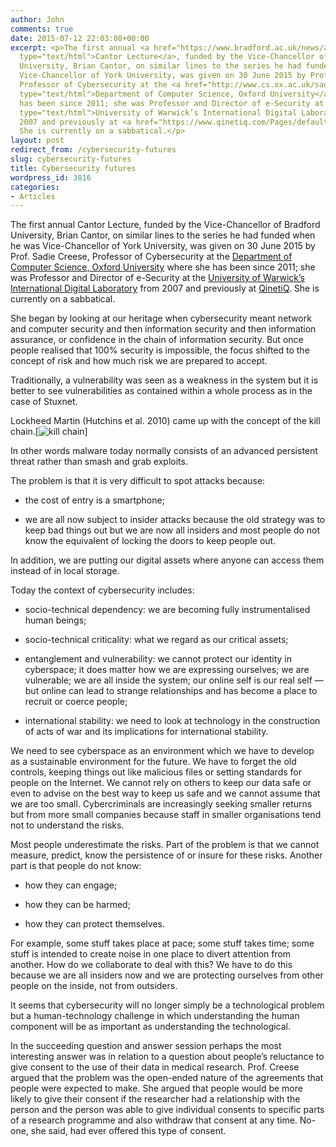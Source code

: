 ```yaml
---
author: John
comments: true
date: 2015-07-12 22:03:08+00:00
excerpt: <p>The first annual <a href="https://www.bradford.ac.uk/news/archive/2015/cybersecurity-futures-the-ultimate-human-technology-challenge.php"
  type="text/html">Cantor Lecture</a>, funded by the Vice-Chancellor of Bradford
  University, Brian Cantor, on similar lines to the series he had funded when he was
  Vice-Chancellor of York University, was given on 30 June 2015 by Prof. Sadie Creese,
  Professor of Cybersecurity at the <a href="http://www.cs.ox.ac.uk/sadie.creese/"
  type="text/html">Department of Computer Science, Oxford University</a> where she
  has been since 2011; she was Professor and Director of e-Security at the <a href="http://www2.warwick.ac.uk/fac/sci/wmg/about/facilities/idl/"
  type="text/html">University of Warwick’s International Digital Laboratory</a> from
  2007 and previously at <a href="https://www.qinetiq.com/Pages/default.aspx" type="text/html">QinetiQ</a>.
  She is currently on a sabbatical.</p>
layout: post
redirect_from: /cybersecurity-futures
slug: cybersecurity-futures
title: Cybersecurity futures
wordpress_id: 3816
categories:
- Articles
---
```


The first annual Cantor Lecture, funded by the Vice-Chancellor of Bradford University, Brian Cantor, on similar lines to the series he had funded when he was Vice-Chancellor of York University, was given on 30 June 2015 by Prof. Sadie Creese, Professor of Cybersecurity at the [Department of Computer Science, Oxford University](http://www.cs.ox.ac.uk/sadie.creese/) where she has been since 2011; she was Professor and Director of e-Security at the [University of Warwick’s International Digital Laboratory](http://www2.warwick.ac.uk/fac/sci/wmg/about/facilities/idl/) from 2007 and previously at [QinetiQ](https://www.qinetiq.com/Pages/default.aspx). She is currently on a sabbatical.




She began by looking at our heritage when cybersecurity meant network and computer security and then information security and then information assurance, or confidence in the chain of information security. But once people realised that 100% security is impossible, the focus shifted to the concept of risk and how much risk we are prepared to accept.




Traditionally, a vulnerability was seen as a weakness in the system but it is better to see vulnerabilities as contained within a whole process as in the case of Stuxnet.




Lockheed Martin (Hutchins et al. 2010) came up with the concept of the kill chain.[![kill chain](http://www.bradlug.co.uk/blog/2015/07/12/images/LM_kill_chain.jpg)]




In other words malware today normally consists of an advanced persistent threat rather than smash and grab exploits.




The problem is that it is very difficult to spot attacks because:






  * the cost of entry is a smartphone;


  * we are all now subject to insider attacks because the old strategy was to keep bad things out but we are now all insiders and most people do not know the equivalent of locking the doors to keep people out.




In addition, we are putting our digital assets where anyone can access them instead of in local storage.




Today the context of cybersecurity includes:






  * socio-technical dependency: we are becoming fully instrumentalised human beings;


  * socio-technical criticality: what we regard as our critical assets;


  * entanglement and vulnerability: we cannot protect our identity in cyberspace; it does matter how we are expressing ourselves; we are vulnerable; we are all inside the system; our online self is our real self — but online can lead to strange relationships and has become a place to recruit or coerce people;


  * international stability: we need to look at technology in the construction of acts of war and its implications for international stability.




We need to see cyberspace as an environment which we have to develop as a sustainable environment for the future. We have to forget the old controls, keeping things out like malicious files or setting standards for people on the Internet. We cannot rely on others to keep our data safe or even to advise on the best way to keep us safe and we cannot assume that we are too small. Cybercriminals are increasingly seeking smaller returns but from more small companies because staff in smaller organisations tend not to understand the risks.




Most people underestimate the risks. Part of the problem is that we cannot measure, predict, know the persistence of or insure for these risks. Another part is that people do not know:






  * how they can engage;


  * how they can be harmed;


  * how they can protect themselves.




For example, some stuff takes place at pace; some stuff takes time; some stuff is intended to create noise in one place to divert attention from another. How do we collaborate to deal with this? We have to do this because we are all insiders now and we are protecting ourselves from other people on the inside, not from outsiders.




It seems that cybersecurity will no longer simply be a technological problem but a human-technology challenge in which understanding the human component will be as important as understanding the technological.




In the succeeding question and answer session perhaps the most interesting answer was in relation to a question about people’s reluctance to give consent to the use of their data in medical research. Prof. Creese argued that the problem was the open-ended nature of the agreements that people were expected to make. She argued that people would be more likely to give their consent if the researcher had a relationship with the person and the person was able to give individual consents to specific parts of a research programme and also withdraw that consent at any time. No-one, she said, had ever offered this type of consent.
